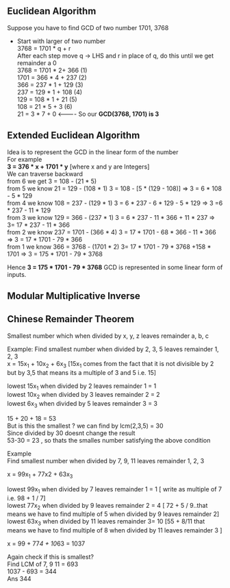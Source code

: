 ## Euclidean Algorithm
Suppose you have to find GCD of two number 1701, 3768  
- Start with larger of two number  
3768 = 1701 * q + r  
After each step move q -> LHS and r in place of q, do this until we get remainder a 0  
3768 = 1701 * 2+ 366  (1)  
1701 = 366 * 4 + 237  (2)  
366  = 237 * 1 + 129  (3)  
237  = 129 * 1 + 108  (4)  
129  = 108 * 1 + 21   (5)  
108  = 21  * 5 + 3    (6)  
21   = 3 * 7   + 0    <---- So our __GCD(3768, 1701) is 3__

## Extended Euclidean Algorithm
Idea is to represent the GCD in the linear form of the number  
For example  
__3 = 376 * x + 1701 * y__ [where x and y are Integers]  
We can traverse backward  
from 6 we get 3 = 108 - (21 * 5)  
from 5 we know 21 =  129 - (108 * 1)   3 = 108 - [5 * (129 - 108)]           =>  3 = 6 * 108 - 5 * 129  
from 4 we know 108 = 237 - (129 * 1)   3 = 6 * 237 - 6 * 129 - 5 * 129       => 3 =6 * 237 - 11 * 129  
from 3 we know 129 = 366 - (237 * 1)   3 = 6 * 237 - 11 * 366 + 11 * 237     => 3= 17 * 237 - 11 * 366  
from 2 we know 237 = 1701 - (366 * 4)  3 = 17 * 1701 - 68 * 366 - 11 * 366   => 3 = 17 * 1701 - 79 * 366  
from 1 we know 366 = 3768 - (1701 * 2) 3=  17 * 1701 - 79 * 3768 +158 * 1701 => 3 = 175 * 1701 - 79 * 3768  

Hence __3 = 175 * 1701 - 79 * 3768__ GCD is represented in some linear form of inputs.  

## Modular Multiplicative Inverse

## Chinese Remainder Theorem
Smallest number which when divided by x, y, z leaves remainder a, b, c

Example:
Find smallest number when divided by 2, 3, 5 leaves remainder 1, 2, 3  
x = 15x<sub>1</sub> + 10x<sub>2</sub> + 6x<sub>3</sub> [15x<sub>1</sub> comes from the fact that it is not divisible by 2 but by 3,5 that means its a multiple of 3 and 5 i.e. 15]  

lowest 15x<sub>1</sub> when divided by 2 leaves remainder 1 = 1  
lowest 10x<sub>2</sub> when divided by 3 leaves remainder 2 = 2  
lowest 6x<sub>3</sub>  when divided by 5 leaves remainder 3 = 3  

15 + 20 + 18 = 53  
But is this the smallest ? we can find by lcm(2,3,5) = 30  
Since divided by 30 doesnt change the result  
53-30 = 23 , so thats the smalles number satisfying the above condition  

Example  
Find smallest number when divided by 7, 9, 11 leaves remainder 1, 2, 3  

x = 99x<sub>1</sub> + 77x2 + 63x<sub>3</sub>  

lowest 99x<sub>1</sub> when divided by 7 leaves remainder 1 = 1 [ write as multiple of 7 i.e. 98 + 1 / 7]  
lowest 77x<sub>2</sub> when divided by 9 leaves remainder 2 = 4  [ 72 + 5 / 9..that means we have to find multiple of 5 when divided by 9 leaves remainder 2]  
lowest 63x<sub>3</sub> when divided by 11 leaves remainder 3= 10   [55 + 8/11 that means we have to find multiple of 8 when divided by 11 leaves remainder 3 ]  

x = 99 + 77*4 + 10*63 = 1037  

Again check if this is smallest?  
Find LCM of 7, 9 11 = 693  
1037 - 693 = 344  
Ans 344  


